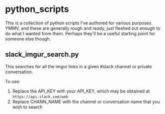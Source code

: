 # python_scripts
This is a collection of python scripts I've authored for various purposes. YMMV, and these are generally rough and ready, just fleshed out enough to do what I wanted from them. Perhaps they'll be a useful starting point for someone else though.

## slack_imgur_search.py
This searches for all the imgur links in a given #slack channel or 
private conversation.

To use:

1. Replace the API_KEY with your API_KEY, which may be obtained
at `https://api.slack.com/web`
2. Replace CHANN_NAME with the channel or conversation name that you
wish to search
